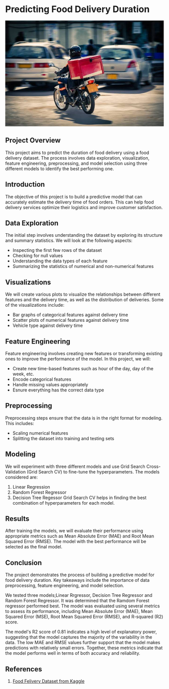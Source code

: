 # Predicting Food Delivery Duration

![Alt Text](https://github.com/nelima22/delivery_time_prediction/blob/main/images%20(12).jpeg)

## Project Overview
This project aims to predict the duration of food delivery using a food delivery dataset. The process involves data exploration, visualization, feature engineering, preprocessing, and model selection using three different models to identify the best performing one.


## Introduction
The objective of this project is to build a predictive model that can accurately estimate the delivery time of food orders. This can help food delivery services optimize their logistics and improve customer satisfaction.

## Data Exploration
The initial step involves understanding the dataset by exploring its structure and summary statistics. We will look at the following aspects:
- Inspecting the first few rows of the dataset
- Checking for null values
- Understanding the data types of each feature
- Summarizing the statistics of numerical and non-numerical features

## Visualizations
We will create various plots to visualize the relationships between different features and the delivery time, as well as the distribution of deliveries. Some of the visualizations include:
- Bar graphs of categorical features against delivery time
- Scatter plots of numerical features against delivery time
- Vehicle type against delivery time

## Feature Engineering
Feature engineering involves creating new features or transforming existing ones to improve the performance of the model. In this project, we will:
- Create new time-based features such as hour of the day, day of the week, etc.
- Encode categorical features 
- Handle missing values appropriately
- Esnure everything has the correct data type

## Preprocessing
Preprocessing steps ensure that the data is in the right format for modeling. This includes:
- Scaling numerical features
- Splitting the dataset into training and testing sets

## Modeling
We will experiment with three different models and use Grid Search Cross-Validation (Grid Search CV) to fine-tune the hyperparameters. The models considered are:
1. Linear Regression
2. Random Forest Regressor
3. Decision Tree Regessor
Grid Search CV helps in finding the best combination of hyperparameters for each model.

## Results
After training the models, we will evaluate their performance using appropriate metrics such as Mean Absolute Error (MAE) and Root Mean Squared Error (RMSE). The model with the best performance will be selected as the final model.

## Conclusion
The project demonstrates the process of building a predictive model for food delivery duration. Key takeaways include the importance of data preprocessing, feature engineering, and model selection.

We tested three models;Linear Rrgressor, Decision Tree Regressor and Random Forest Regressor. It was determined that the Ramdom Forest regressor performed best. The model was evaluated using several metrics to assess its performance, including Mean Absolute Error (MAE), Mean Squared Error (MSE), Root Mean Squared Error (RMSE), and R-squared (R2) score.

The model's R2 score of 0.81 indicates a high level of explanatory power, suggesting that the model captures the majority of the variability in the data. The low MAE and RMSE values further support that the model makes predictions with relatively small errors. Together, these metrics indicate that the model performs well in terms of both accuracy and reliability.

## References
1. [Food Felivery Dataset from Kaggle](https://www.kaggle.com/datasets/gauravmalik26/food-delivery-dataset/data?select=test.csv)
 
